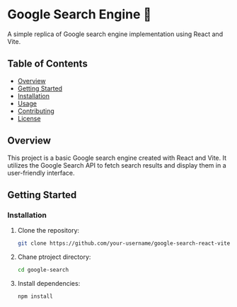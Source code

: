 # Google Search Engine 🚀

A simple replica of Google search engine implementation using React and Vite.

## Table of Contents

- [Overview](#overview)
- [Getting Started](#getting-started)
- [Installation](#installation)
- [Usage](#usage)
- [Contributing](#contributing)
- [License](#license)

## Overview

This project is a basic Google search engine created with React and Vite. It utilizes the Google Search API to fetch search results and display them in a user-friendly interface.

## Getting Started

### Installation

1. Clone the repository:

   ```bash
   git clone https://github.com/your-username/google-search-react-vite.git
   ```

2. Chane ptroject directory:

   ```bash
   cd google-search
   ```

3. Install dependencies:

   ```bash
   npm install
   ```
